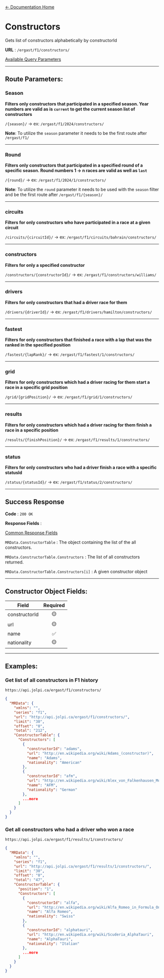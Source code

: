 [← Documentation Home](/docs/README.md)
# Constructors

Gets list of constructors alphabetically by constructorId

**URL** : `/ergast/f1/constructors/`

[Available Query Parameters](./README.md#query-parameters)

---

## Route Parameters:

### Season

**Filters only constructors that participated in a specified season. Year numbers are valid as is `current` to get the current season list of constructors**

`/{season}/` -> ex: `/ergast/f1/2024/constructors/`

**Note**: To utilize the `season` parameter it needs to be the first route after `/ergast/f1/`

---

### Round

**Filters only constructors that participated in a specified round of a specific season. Round numbers 1 -> n races are valid as well as `last`**

`/{round}/` -> ex: `/ergast/f1/2024/1/constructors/`

**Note**: To utilize the `round` parameter it needs to be used with the `season` filter and be the first route after `/ergast/f1/{season}/`

---

### circuits

**Filters for only constructors who have participated in a race at a given circuit**

`/circuits/{circuitId}/` -> ex: `/ergast/f1/circuits/bahrain/constructors/`

---

### constructors

**Filters for only a specified constructor**

`/constructors/{constructorId}/` -> ex: `/ergast/f1/constructors/williams/`

---

### drivers

**Filters for only constructors that had a driver race for them**

`/drivers/{driverId}/` -> ex: `/ergast/f1/drivers/hamilton/constructors/`


---

### fastest

**Filters for only constructors that finished a race with a lap that was the ranked in the specified position**

`/fastest/{lapRank}/` -> ex: `/ergast/f1/fastest/1/constructors/`


---

### grid

**Filters for only constructors which had a driver racing for them start a race in a specific grid position**

`/grid/{gridPosition}/` -> ex: `/ergast/f1/grid/1/constructors/`

---

### results

**Filters for only constructors which had a driver racing for them finish a race in a specific position**

`/results/{finishPosition}/` -> ex: `/ergast/f1/results/1/constructors/`

---

### status

**Filters for only constructors who had a driver finish a race with a specific statusId**

`/status/{statusId}/` -> ex: `/ergast/f1/status/2/constructors/`

---

## Success Response

**Code** : `200 OK`

**Response Fields** :

[Common Response Fields](./README.md#common-response-fields)

`MRData.ConstructorTable` : The object containing the list of the all constructors.

`MRData.ConstructorTable.Constructors` : The list of all constructors returned.

`MRData.ConstructorTable.Constructors[i]` : A given constructor object

---

## Constructor Object Fields:

|Field|Required|
|---|:---:|
|constructorId| 🟡 |
|url|🟡|
|name|✅|
|nationality|🟡|

---

## Examples:

### Get list of all constructors in F1 history

`https://api.jolpi.ca/ergast/f1/constructors/`

```json
{
  "MRData": {
    "xmlns": "",
    "series": "f1",
    "url": "http://api.jolpi.ca/ergast/f1/constructors/",
    "limit": "30",
    "offset": "0",
    "total": "212",
    "ConstructorTable": {
      "Constructors": [
        {
          "constructorId": "adams",
          "url": "http://en.wikipedia.org/wiki/Adams_(constructor)",
          "name": "Adams",
          "nationality": "American"
        },
        {
          "constructorId": "afm",
          "url": "http://en.wikipedia.org/wiki/Alex_von_Falkenhausen_Motorenbau",
          "name": "AFM",
          "nationality": "German"
        },
        ...more
      ]
    }
  }
}
```

### Get all constructors who had a driver who won a race

`https://api.jolpi.ca/ergast/f1/results/1/constructors/`

```json
{
  "MRData": {
    "xmlns": "",
    "series": "f1",
    "url": "http://api.jolpi.ca/ergast/f1/results/1/constructors/",
    "limit": "30",
    "offset": "0",
    "total": "47",
    "ConstructorTable": {
      "position": "1",
      "Constructors": [
        {
          "constructorId": "alfa",
          "url": "http://en.wikipedia.org/wiki/Alfa_Romeo_in_Formula_One",
          "name": "Alfa Romeo",
          "nationality": "Swiss"
        },
        {
          "constructorId": "alphatauri",
          "url": "http://en.wikipedia.org/wiki/Scuderia_AlphaTauri",
          "name": "AlphaTauri",
          "nationality": "Italian"
        },
        ...more
      ]
    }
  }
}
```